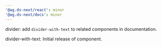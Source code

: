 ```yaml
---
'@ag.ds-next/react': minor
'@ag.ds-next/docs': minor
---
```


divider: add `divider-with-text` to related components in documentation.

divider-with-text: Initial release of component.